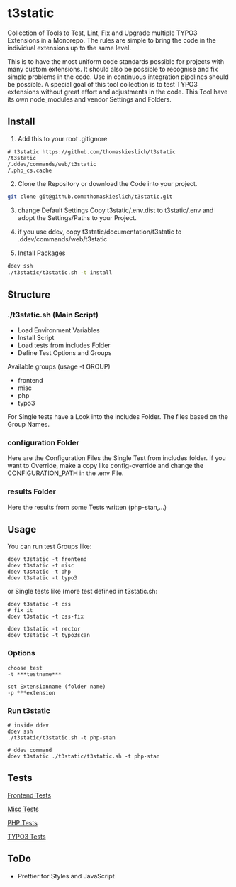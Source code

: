 # t3static
Collection of Tools to Test, Lint, Fix and Upgrade multiple TYPO3 Extensions in a Monorepo.
The rules are simple to bring the code in the individual extensions up to the same level.

This is to have the most uniform code standards possible for projects with many custom extensions.
It should also be possible to recognise and fix simple problems in the code.
Use in continuous integration pipelines should be possible.
A special goal of this tool collection is to test TYPO3 extensions without great effort and adjustments in the code.
This Tool have its own node_modules and vendor Settings and Folders.

## Install

1. Add this to your root .gitignore
```
# t3static https://github.com/thomaskieslich/t3static
/t3static
/.ddev/commands/web/t3static
/.php_cs.cache
```

2. Clone the Repository or download the Code into your project.

```bash
git clone git@github.com:thomaskieslich/t3static.git
```

3. change Default Settings
Copy t3static/.env.dist to t3static/.env and adopt the Settings/Paths to your Project.

4. if you use ddev, copy t3static/documentation/t3static to .ddev/commands/web/t3static

5. Install Packages
```bash
ddev ssh
./t3static/t3static.sh -t install
```

## Structure
### ./t3static.sh (Main Script)
- Load Environment Variables
- Install Script
- Load tests from includes Folder
- Define Test Options and Groups

Available groups (usage -t GROUP)
- frontend
- misc
- php
- typo3

For Single tests have a Look into the includes Folder.
The files based on the Group Names.

### configuration Folder
Here are the Configuration Files the Single Test from includes folder.
If you want to Override, make a copy like config-override and change
the CONFIGURATION_PATH in the .env File.

### results Folder
Here the results from some Tests written (php-stan,…)

## Usage
You can run test Groups like:
```
ddev t3static -t frontend
ddev t3static -t misc
ddev t3static -t php
ddev t3static -t typo3
```

or Single tests like (more test defined in t3static.sh:
```
ddev t3static -t css
# fix it
ddev t3static -t css-fix

ddev t3static -t rector
ddev t3static -t typo3scan
```

### Options
```
choose test
-t ***testname***

set Extensionname (folder name)
-p ***extension
```

### Run t3static
```
# inside ddev
ddev ssh
./t3static/t3static.sh -t php-stan

# ddev command
ddev t3static ./t3static/t3static.sh -t php-stan
```

## Tests
[Frontend Tests](documentation/tests-frontend.md)

[Misc Tests](documentation/tests-misc.md)

[PHP Tests](documentation/tests-php.md)

[TYPO3 Tests](documentation/tests-typo3.md)

## ToDo
- Prettier for Styles and JavaScript
